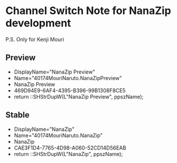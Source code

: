 ﻿# Channel Switch Note for NanaZip development

P.S. Only for Kenji Mouri

## Preview

- DisplayName="NanaZip Preview"
- Name="40174MouriNaruto.NanaZipPreview"
- <DisplayName>NanaZip Preview</DisplayName>
- 469D94E9-6AF4-4395-B396-99B1308F8CE5
- return ::SHStrDupW(L"NanaZip Preview", ppszName);

## Stable

- DisplayName="NanaZip"
- Name="40174MouriNaruto.NanaZip"
- <DisplayName>NanaZip</DisplayName>
- CAE3F1D4-7765-4D98-A060-52CD14D56EAB
- return ::SHStrDupW(L"NanaZip", ppszName);
